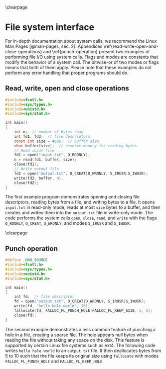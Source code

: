 \clearpage

# File system interface
For in-depth documentation about system calls, we recommend the Linux Man Pages [@man-pages, sec. 2].
Appendices \ref{read-write-open-and-close-operations} and \ref{punch-operation} present two examples of performing file I/O using system calls.
Flags and modes are constants that modify the behavior of a system call.
The bitwise-or of two modes or flags means that both of them apply.
Please note that these examples do not perform any error handling that proper programs should do.


## Read, write, open and close operations
```c
#include<fcntl.h>
#include<sys/types.h>
#include<unistd.h>
#include<sys/stat.h>

int main()
{
    int n;  // number of bytes read
    int fd1, fd2;  // file descriptors
    const int size = 4096;  // buffer size
    char buffer[size];  // reserve memory for reading bytes
    // Read input file
    fd1 = open("input.txt", O_RDONLY);
    n = read(fd1, buffer, size);
    close(fd1);
    // Write output file
    fd2 = open("output.txt", O_CREAT|O_WRONLY, S_IRUSR|S_IWUSR);
    write(fd2, buffer, n);
    close(fd2);
}
```

The first example program demonstrates opening and closing file descriptors, reading bytes from a file, and writing bytes to a file.
It opens `input.txt` in read-only mode, reads at most `size` bytes to a buffer, and then creates and writes them into the `output.txt` file in write-only mode.
The code performs the system calls `open`, `close`, `read`, and `write` with the flags `O_RDONLY`, `O_CREAT`, `O_WRONLY`, and modes `S_IRUSR` and `S_IWUSR`.

<!-- TODO: implicitly calls mknod to create the file -->


\clearpage

## Punch operation
```c
#define _GNU_SOURCE
#include<fcntl.h>
#include<sys/types.h>
#include<unistd.h>
#include<sys/stat.h>

int main()
{
    int fd;  // file descriptor
    fd = open("output.txt", O_CREAT|O_WRONLY, S_IRUSR|S_IWUSR);
    write(fd, "hello hole world", 16);
    fallocate(fd, FALLOC_FL_PUNCH_HOLE|FALLOC_FL_KEEP_SIZE, 5, 5);
    close(fd);
}
```

The second example demonstrates a less common feature of punching a hole in a file, creating a sparse file.
The hole appears null bytes when reading the file without taking any space on the disk.
This feature is supported by certain Linux file systems such as ext4.
The following code writes `hello hole world` to an `output.txt` file.
It then deallocates bytes from 5 to 10 such that the file keeps its original size using `fallocate` with modes `FALLOC_FL_PUNCH_HOLE` and `FALLOC_FL_KEEP_HOLE`.


